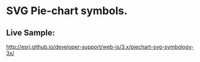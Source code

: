 # SVG Pie-chart symbols.

## Live Sample:

http://esri.github.io/developer-support/web-js/3.x/piechart-svg-symbology-3x/